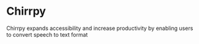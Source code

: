 # Chirrpy

Chirrpy expands accessibility and increase productivity by enabling users to convert speech to text format
